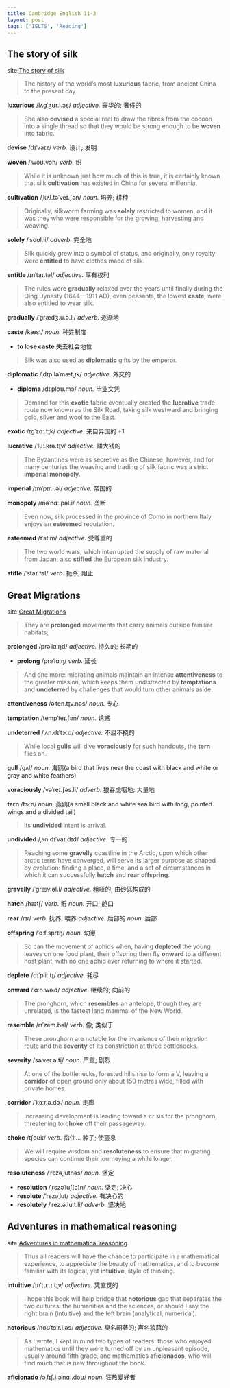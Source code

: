 ```yaml
---
title: Cambridge English 11-3
layout: post
tags: ['IELTS', 'Reading']
---
```


## The story of silk

site:[The story of silk](https://mini-ielts.com/400/reading/the-story-of-silk)

> The history of the world’s most **luxurious** fabric, from ancient China to the present day

**luxurious** /lʌɡˈʒʊr.i.əs/ *adjective.* 豪华的; 奢侈的

> She also **devised** a special reel to draw the fibres from the cocoon into a single thread so that they would be strong enough to be **woven** into fabric.

**devise** /dɪˈvaɪz/ *verb.* 设计; 发明

**woven** /ˈwoʊ.vən/ *verb.* 织

> While it is unknown just how much of this is true, it is certainly known that silk **cultivation** has existed in China for several millennia.

**cultivation** /ˌkʌl.təˈveɪ.ʃən/ *noun.* 培养; 耕种

> Originally, silkworm farming was **solely** restricted to women, and it was they who were responsible for the growing, harvesting and weaving.

**solely** /ˈsoʊl.li/ *adverb.* 完全地

> Silk quickly grew into a symbol of status, and originally, only royalty were **entitled** to have clothes made of silk.

**entitle** /ɪnˈtaɪ.t̬əl/ *adjective.* 享有权利

> The rules were **gradually** relaxed over the years until finally during the Qing Dynasty (1644—1911 AD), even peasants, the lowest **caste**, were also entitled to wear silk.

**gradually** /ˈɡrædʒ.u.ə.li/ *adverb.* 逐渐地

**caste** /kæst/ *noun.* 种姓制度

- **to lose caste** 失去社会地位

> Silk was also used as **diplomatic** gifts by the emperor.

**diplomatic** /ˌdɪp.ləˈmæt̬.ɪk/ *adjective.* 外交的

- **diploma** /dɪˈploʊ.mə/ *noun.* 毕业文凭

> Demand for this **exotic** fabric eventually created the **lucrative** trade route now known as the Silk Road, taking silk westward and bringing gold, silver and wool to the East.

**exotic** /ɪɡˈzɑː.t̬ɪk/ *adjective.* 来自异国的 +1

**lucrative** /ˈluː.krə.t̬ɪv/ *adjective.* 赚大钱的

> The Byzantines were as secretive as the Chinese, however, and for many centuries the weaving and trading of silk fabric was a strict **imperial** **monopoly**.

**imperial** /ɪmˈpɪr.i.əl/ *adjective.* 帝国的

**monopoly** /məˈnɑː.pəl.i/ *noun.* 垄断

> Even now, silk processed in the province of Como in northern Italy enjoys an **esteemed** reputation.

**esteemed** /ɪˈstim/ *adjective.* 受尊重的

> The two world wars, which interrupted the supply of raw material from Japan, also **stifled** the European silk industry.

**stifle** /ˈstaɪ.fəl/ *verb.* 扼杀; 阻止

## Great Migrations

site:[Great Migrations](https://mini-ielts.com/401/reading/great-migrations)

> They are **prolonged** movements that carry animals outside familiar habitats;

**prolonged** /prəˈlɑːŋd/ *adjective.* 持久的; 长期的

- **prolong** /prəˈlɑːŋ/ *verb.* 延长

> And one more: migrating animals maintain an intense **attentiveness** to the greater mission, which keeps them undistracted by **temptations** and **undeterred** by challenges that would turn other animals aside. 

**attentiveness** /əˈten.t̬ɪv.nəs/ *noun.* 专心

**temptation** /tempˈteɪ.ʃən/ *noun.* 诱惑

**undeterred** /ˌʌn.dɪˈtɝːd/ *adjective.* 不屈不挠的

> While local **gulls** will dive **voraciously** for such handouts, the **tern** flies on.

**gull** /ɡʌl/ *noun.* 海鸥(a bird that lives near the coast with black and white or gray and white feathers)

**voraciously** /vəˈreɪ.ʃəs.li/ *adverb.* 狼吞虎咽地; 大量地

**tern** /tɝːn/ *noun.* 燕鸥(a small black and white sea bird with long, pointed wings and a divided tail)

> its **undivided** intent is arrival.

**undivided** /ˌʌn.dɪˈvaɪ.dɪd/ *adjective.* 专一的

> Reaching some **gravelly** coastline in the Arctic, upon which other arctic terns have converged, will serve its larger purpose as shaped by evolution: finding a place, a time, and a set of circumstances in which it can successfully **hatch** and **rear** **offspring**.

**gravelly** /ˈɡræv.əl.i/ *adjective.* 粗哑的; 由砂砾构成的

**hatch** /hætʃ/ *verb.* 孵 *noun.* 开口; 舱口

**rear** /rɪr/ *verb.* 抚养; 喂养 *adjective.* 后部的 *noun.* 后部

**offspring** /ˈɑːf.sprɪŋ/ *noun.* 幼崽

> So can the movement of aphids when, having **depleted** the young leaves on one food plant, their offspring then fly **onward** to a different host plant, with no one aphid ever returning to where it started.

**deplete** /dɪˈpliː.t̬ɪ/ *adjective.* 耗尽

**onward** /ˈɑːn.wɚd/ *adjective.* 继续的; 向前的

> The pronghorn, which **resembles** an antelope, though they are unrelated, is the fastest land mammal of the New World.

**resemble** /rɪˈzem.bəl/ *verb.* 像; 类似于

> These pronghorn are notable for the invariance of their migration route and the **severity** of its constriction at three bottlenecks.

**severity** /səˈver.ə.t̬i/ *noun.* 严重; 剧烈

> At one of the bottlenecks, forested hills rise to form a V, leaving a **corridor** of open ground only about 150 metres wide, filled with private homes.

**corridor** /ˈkɔːr.ə.dɚ/ *noun.* 走廊

> Increasing development is leading toward a crisis for the pronghorn, threatening to **choke** off their passageway.

**choke** /tʃoʊk/ *verb.* 掐住... 脖子; 使窒息

> We will require wisdom and **resoluteness** to ensure that migrating species can continue their journeying a while longer.

**resoluteness** /ˈrɛzəˌlutnəs/ *noun.* 坚定

- **resolution** /ˌrɛzəˈluʃ(ə)n/ *noun.* 坚定; 决心
- **resolute** /ˈrɛzəˌlut/ *adjective.* 有决心的
- **resolutely** /ˈrez.ə.luːt.li/ *adverb.* 坚决地

## Adventures in mathematical reasoning

site:[Adventures in mathematical reasoning](https://mini-ielts.com/402/reading/adventures-in-mathematical-reasoning)

> Thus all readers will have the chance to participate in a mathematical experience, to appreciate the beauty of mathematics, and to become familiar with its logical, yet **intuitive**, style of thinking.

**intuitive** /ɪnˈtuː.ɪ.t̬ɪv/ *adjective.* 凭直觉的

> I hope this book will help bridge that **notorious** gap that separates the two cultures: the humanities and the sciences, or should I say the right brain (intuitive) and the left brain (analytical, numerical).

**notorious** /noʊˈtɔːr.i.əs/ *adjective.* 臭名昭著的; 声名狼藉的

> As I wrote, I kept in mind two types of readers: those who enjoyed mathematics until they were turned off by an unpleasant episode, usually around fifth grade, and mathematics **aficionados**, who will find much that is new throughout the book.

**aficionado** /əˌfɪʃ.i.əˈnɑː.doʊ/ *noun.* 狂热爱好者

